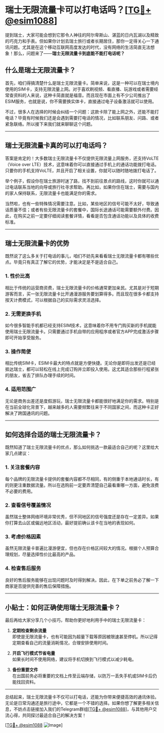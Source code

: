 # 瑞士无限流量卡可以打电话吗？[[TG💪+ @esim1088](https://t.me/s/esim1088)]

提到瑞士，大家可能会想到它那令人神往的阿尔卑斯山、湛蓝的日内瓦湖以及精致的巧克力和手表。但如果你计划去瑞士旅行或者长期居住，那你一定得关心一下通讯问题。尤其是在这个移动互联网高度发达的时代，没有网络的生活简直无法想象！那么，问题来了——**瑞士无限流量卡到底能不能打电话呢？**

## 什么是瑞士无限流量卡？

首先，咱们得搞清楚什么是瑞士无限流量卡。简单来说，这是一种可以在瑞士境内使用的SIM卡，支持无限流量上网。对于喜欢刷视频、看直播、玩游戏或者需要经常查资料的人来说，这种卡简直就是福音。而且现在市面上有不少公司推出了ESIM服务，也就是说，你不需要换实体卡，直接通过电子设备激活就可以使用。

不过，很多人在选择的时候会纠结一个问题：这款卡除了能上网之外，还能不能打电话？毕竟有时候我们还是会遇到需要打电话的情况，比如联系朋友、问路、或者紧急联络。所以接下来我们就来聊聊这个问题。

---

## 瑞士无限流量卡真的可以打电话吗？

答案是肯定的！大多数瑞士无限流量卡不仅提供无限流量上网服务，还支持VoLTE（Voice over LTE）技术，这意味着你可以直接通过手机上的通话功能拨打电话。只要你的手机支持VoLTE，并且开启了相关设置，你就可以随时随地拨打电话了。

举个例子，假设你在瑞士旅游时迷了路，找不到前往景点的路线，这时你就可以通过电话联系当地的向导或旅行社寻求帮助。再比如，如果你住在瑞士，需要与国内的家人保持联系，无限流量卡也能满足你的需求。

当然啦，也有一些特殊情况需要注意。比如，某些地区的信号可能不太好，导致通话质量不佳；或者有些无限流量卡的套餐中，国际长途通话可能需要额外付费。因此，在购买之前一定要仔细阅读套餐详情，看看是否包含通话功能以及具体的收费标准。

---

## 瑞士无限流量卡的优势

既然说了这么多关于打电话的事儿，咱们不妨先来看看瑞士无限流量卡都有哪些优点。毕竟只有真正了解它的优势，才能决定是不是适合自己。

### 1. **性价比高**
相比于传统的运营商资费，瑞士无限流量卡的价格通常更加亲民。尤其是对于短期游客而言，买一张无限流量卡比开通漫游服务要划算得多。而且现在很多卡都支持按天计费模式，可以根据自己的实际需求灵活选择。

### 2. **无需更换手机**
如今很多智能手机都已经支持ESIM技术，这意味着你不用专门购买新的手机就能使用瑞士无限流量卡。只需要通过手机自带的应用程序或者官方APP完成激活步骤即可开始享受服务。

### 3. **操作简便**
相比传统SIM卡，ESIM卡最大的特点就是方便快捷。无论你是即将出发还是已经抵达瑞士，都可以轻松在线上完成订购并立即投入使用。这尤其适合那些行程紧张的朋友，省去了排队办理手续的时间。

### 4. **适用范围广**
无论是商务出差还是度假游玩，瑞士无限流量卡都能很好地满足你的需求。特别是在当前全球化背景下，越来越多的人需要频繁往来于不同国家之间，而这种卡正好解决了跨国通讯的问题。

---

## 如何选择合适的瑞士无限流量卡？

既然知道了瑞士无限流量卡的优点，那么如何挑选一款最适合自己的呢？这里给大家几点建议：

### 1. **关注套餐内容**
每个品牌的无限流量卡提供的套餐内容都不尽相同，有的侧重于本地通话时长，有的则更注重数据流量。所以在选购前一定要弄清楚自己最看重哪一方面，避免浪费不必要的费用。

### 2. **查看信号覆盖情况**
虽然瑞士整体网络环境非常优秀，但不同地区的信号强度还是存在一定差异。如果你打算去山区或偏远地区活动，最好提前确认该卡在当地的表现如何。

### 3. **考虑价格因素**
虽然无限流量卡普遍比漫游便宜，但也存在价格区间较大的情况。根据个人预算合理规划，尽量选择性价比最高的产品。

### 4. **检查售后服务**
良好的售后服务能够在出现问题时及时得到解决。因此，在下单之前务必了解一下商家是否提供完善的售后保障措施。

---

## 小贴士：如何正确使用瑞士无限流量卡？

最后再给大家分享几个小技巧，帮助你更好地利用手中的瑞士无限流量卡：

1. **定期检查剩余流量**  
   即使是无限流量卡，也有可能因为超量下载等原因被限速甚至停机。所以记得定期查看自己的流量消耗情况，合理安排使用时间。

2. **开启飞行模式节省电量**  
   如果长时间不使用网络，建议将手机切换到飞行模式以减少耗电。

3. **备份重要文件**  
   在出国前务必将重要的文档上传至云端存储，以防万一丢失手机或SIM卡后仍能找回资料。

---

总结起来，瑞士无限流量卡不仅可以打电话，还能为你带来便捷高效的通讯体验。无论是日常沟通还是旅行途中，它都是一个不错的选择。如果你想了解更多相关信息，不妨点击链接加入我们的Telegram群组[[TG💪+ @esim1088](https://t.me/s/esim1088)]，与其他用户交流心得，共同探讨最适合自己的解决方案！

[[TG💪+ @esim1088](https://t.me/s/esim1088) ![Image](https://i.postimg.cc/4NQfJmqS/Snipaste-2025-05-13-00-14-12.png)]